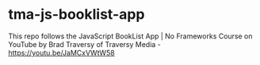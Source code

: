 # tma-js-booklist-app
This repo follows the JavaScript BookList App | No Frameworks Course on YouTube by Brad Traversy of Traversy Media - https://youtu.be/JaMCxVWtW58
